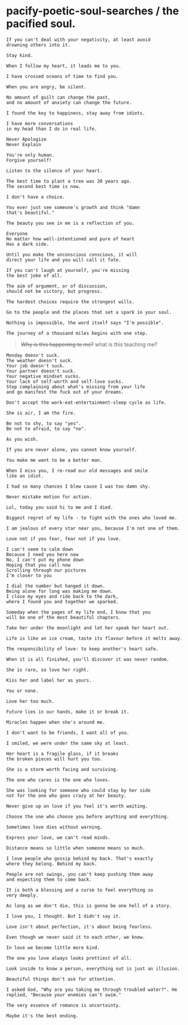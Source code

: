 # pacify-poetic-soul-searches / the pacified soul.

```
If you can't deal with your negativity, at least avoid
drowning others into it.
```

```
Stay kind.
```

```
When I follow my heart, it leads me to you.
```

```
I have crossed oceans of time to find you.
```

```
When you are angry, be silent.
```

```
No amount of guilt can change the past,
and no amount of anxiety can change the future.
```

```
I found the key to happiness, stay away from idiots.
```

```
I have more conversations
in my head than I do in real life.
```

```
Never Apologize
Never Explain
```

```
You're only human.
Forgive yourself!
```

```
Listen to the silence of your heart.
```

```
The best time to plant a tree was 20 years ago.
The second best time is now.
```

```
I don't have a choice.
```

```
You ever just see someone's growth and think "damn
that's beautiful."
```

```
The beauty you see in me is a reflection of you.
```

```
Everyone
No matter how well-intentioned and pure of heart
Has a dark side.
```

```
Until you make the unconscious conscious, it will
direct your life and you will call it fate.
```

```
If you can't laugh at yourself, you're missing
the best joke of all.
```

```
The aim of argument, or of discussion,
should not be victory, but progress.
```

```
The hardest choices require the strongest wills.
```

```
Go to the people and the places that set a spark in your soul.
```

```
Nothing is impossible, the word itself says "I'm possible".
```

```
The journey of a thousand miles begins with one step.
```

>  ~~Why is this happening to me?~~ 
>  what is this teaching me?


```
Monday doesn't suck.
The weather doesn't suck.
Your job doesn't suck. 
Your partner doesn't suck. 
Your negative mindset sucks. 
Your lack of self-worth and self-love sucks. 
Stop complaining about what's missing from your life
and go manifest the fuck out of your dreams.
```

```
Don't accept the work-eat-entertainment-sleep cycle as life.
```

```
She is air, I am the fire.
```

```
Be not to shy, to say "yes".
Be not to afraid, to say "no".
```

```
As you wish.
```

```
If you are never alone, you cannot know yourself.
```

```
You make me want to be a better man.
```


```
When I miss you, I re-read our old messages and smile
like an idiot.
```

```
I had so many chances I blew cause I was too damn shy.
```

```
Never mistake motion for action.
```

```
Lol, today you said hi to me and I died.
```

```
Biggest regret of my life - to fight with the ones who loved me.
```

```
I am jealous of every star near you, because I'm not one of them.
```

```
Love not if you fear, fear not if you love.
```

```
I can't seem to calm down
Because I need you here now
No, I can't put my phone down
Hoping that you call now
Scrolling through our pictures
I'm closer to you
```

```
I dial the number but hanged it down.
Being alone for long was making me down.
I close my eyes and ride back to the dark,
where I found you and together we sparked.
```

```
Someday when the pages of my life end, I know that you
will be one of the most beautiful chapters.
```

```
Take her under the moonlight and let her speak her heart out.
```

```
Life is like an ice cream, taste its flavour before it melts away.
```

```
The responsibility of love: to keep another's heart safe.
```

```
When it is all finished, you'll discover it was never random.
```

```
She is rare, so love her right.
```

```
Kiss her and label her as yours.
```

```
You or none.
```

```
Love her too much.
```

```
Future lies in our hands, make it or break it.
```

```
Miracles happen when she's around me.
```

```
I don't want to be friends, I want all of you.
```

```
I smiled, we were under the same sky at least.
```

```
Her heart is a fragile glass, if it breaks
the broken pieces will hurt you too.
```

```
She is a storm worth facing and surviving.
```

```
The one who cares is the one who loves.
```

```
She was looking for someone who could stay by her side
not for the one who goes crazy at her beauty.
```

```
Never give up on love if you feel it's worth waiting.
```

```
Choose the one who choose you before anything and everything.
```

```
Sometimes love dies without warning.
```

```
Express your love, we can't read minds.
```

```
Distance means so little when someone means so much.
```

```
I love people who gossip behind my back. That's exactly
where they belong. Behind my back.
```

```
People are not swings, you can't keep pushing them away
and expecting them to come back.
```

```
It is both a blessing and a curse to feel everything so
very deeply.
```

```
As long as we don't die, this is gonna be one hell of a story.
```

```
I love you, I thought. But I didn't say it.
```

```
Love isn't about perfection, it's about being fearless.
```

```
Even though we never said it to each other, we knew. 
```

```
In love we become little more kind.
```

```
The one you love always looks prettiest of all.
```

```
Look inside to know a person, everything out is just an illusion.
```

```
Beautiful things don't ask for attention.
```

```
I asked God, "Why are you taking me through troubled water?". He
replied, "Because your enemies can't swim."
```

```
The very essence of romance is uncertainty.
```

```
Maybe it's the best ending.
```

